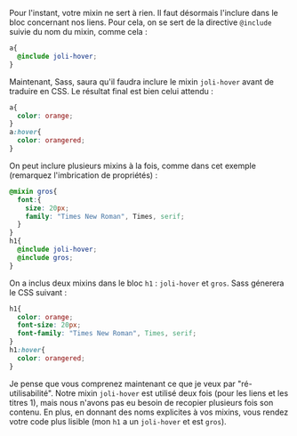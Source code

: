 Pour l'instant, votre mixin ne sert à rien. Il faut désormais l'inclure dans le bloc concernant nos liens. Pour cela, on se sert de la directive `@include` suivie du nom du mixin, comme cela :

```scss hl_lines="2"
a{
  @include joli-hover;
}
```

Maintenant, Sass, saura qu'il faudra inclure le mixin `joli-hover` avant de traduire en CSS. Le résultat final est bien celui attendu :

```css
a{
  color: orange;
} 
a:hover{
  color: orangered;
}
```

On peut inclure plusieurs mixins à la fois, comme dans cet exemple (remarquez l'imbrication de propriétés) :

```scss hl_lines="8 9"
@mixin gros{
  font:{
    size: 20px;
    family: "Times New Roman", Times, serif;
  }
}
h1{
  @include joli-hover;
  @include gros;
}
```

On a inclus deux mixins dans le bloc `h1` : `joli-hover` et `gros`.
Sass génerera le CSS suivant :

```css
h1{
  color: orange;
  font-size: 20px;
  font-family: "Times New Roman", Times, serif;
}
h1:hover{
  color: orangered;
}
```

Je pense que vous comprenez maintenant ce que je veux par "ré-utilisabilité". Notre mixin `joli-hover` est utilisé deux fois (pour les liens et les titres 1), mais nous n'avons pas eu besoin de recopier plusieurs fois son contenu. En plus, en donnant des noms explicites à vos mixins, vous rendez votre code plus lisible (mon `h1` a un `joli-hover` et est `gros`).